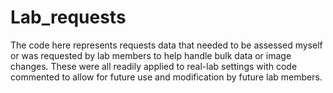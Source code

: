 # Lab_requests
The code here represents requests data that needed to be assessed myself or was requested by lab members to help handle bulk data or image changes.
These were all readily applied to real-lab settings with code commented to allow for future use and modification by future lab members.

